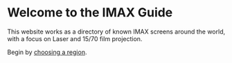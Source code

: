 # Welcome to the IMAX Guide

This website works as a directory of known IMAX screens around the world, with a focus on Laser and 15/70 film projection.

Begin by [choosing a region](region.md).
